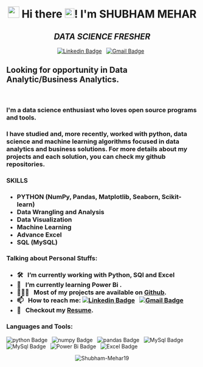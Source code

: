 <h1 align="center"><img src="https://emojis.slackmojis.com/emojis/images/1531849430/4246/blob-sunglasses.gif?1531849430" width="30"/> <align="center">  Hi there <img src="https://media.giphy.com/media/hvRJCLFzcasrR4ia7z/giphy.gif" width="25px" height="25px">! I'm SHUBHAM MEHAR</h1>


<h2 align="center"><i>DATA SCIENCE FRESHER</i></h3>


<div align="center">

[![Linkedin Badge](https://img.shields.io/badge/LinkedIn-0077B5?style=flat&logo=linkedin&logoColor=white)](https://www.linkedin.com/in/shubham-mehar-556601169/)&nbsp;&nbsp;
[![Gmail Badge](https://img.shields.io/badge/Gmail-D14836?style=flat&logo=gmail&logoColor=white&link=mailto:shubhammehar95@gmail.com)](mailto:shubhammehar95@gmail.com)&nbsp;&nbsp;

</div>

## Looking for opportunity in Data Analytic/Business Analytics.

<br>

<h3> I'm a data science enthusiast who loves open source programs and tools.
<h3>
I have studied and, more recently, worked with python, data science and machine learning algorithms focused in data analytics and business solutions. For more details about my projects and each solution, you can check my github repositories.</h3>

### SKILLS
<h3>

* **PYTHON** (NumPy, Pandas, Matplotlib, Seaborn, Scikit-learn)
* **Data Wrangling and Analysis**
* **Data Visualization**
* **Machine Learning**
* **Advance Excel**
* **SQL (MySQL)**</h3>

### Talking about Personal Stuffs:
<h3>

- 🛠 &nbsp; I’m currently working with Python, SQl and Excel 
- 🚀 &nbsp; I’m currently learning Power Bi .
- 👨🏻‍💻 &nbsp; Most of my projects are available on [Github](https://github.com/Shubham-Mehar19).
- 📫 &nbsp; How to reach me: [![Linkedin Badge](https://img.shields.io/badge/LinkedIn-0077B5?style=flat&logo=linkedin&logoColor=white)](https://www.linkedin.com/in/shubham-mehar-556601169/)&nbsp;&nbsp;
[![Gmail Badge](https://img.shields.io/badge/Gmail-D14836?style=flat&logo=gmail&logoColor=white&link=mailto:shubhammehar95@gmail.com)](mailto:shubhammehar95@gmail.com)&nbsp;&nbsp;
- 📝 &nbsp; Checkout my [Resume](https://github.com/Shubham-Mehar19/Shubham-Mehar19/blob/main/PROFILE/SHUBHAM%20MEHAR%20DS.pdf).

### Languages and Tools:
![python Badge](https://img.shields.io/badge/Python-FFD43B?style=for-the-badge&logo=python&logoColor=blue)&nbsp;&nbsp;
![numpy Badge](https://img.shields.io/badge/Numpy-777BB4?style=for-the-badge&logo=numpy&logoColor=white)&nbsp;&nbsp;
![pandas Badge](https://img.shields.io/badge/Pandas-2C2D72?style=for-the-badge&logo=pandas&logoColor=white)&nbsp;&nbsp;
![MySql Badge](https://img.shields.io/badge/MySQL-005C84?style=for-the-badge&logo=mysql&logoColor=white)&nbsp;&nbsp;
![MySql Badge](https://img.shields.io/badge/PostgreSQL-316192?style=for-the-badge&logo=postgresql&logoColor=white)&nbsp;&nbsp;
![Power Bi Badge](https://img.shields.io/badge/PowerBI-F2C811?style=for-the-badge&logo=Power%20BI&logoColor=white)&nbsp;&nbsp;
![Excel Badge](https://img.shields.io/badge/Microsoft_Excel-217346?style=for-the-badge&logo=microsoft-excel&logoColor=white)&nbsp;&nbsp;

<p align="center">
  <img
    src="https://komarev.com/ghpvc/?username=Shubham-Mehar19"
    alt="Shubham-Mehar19"
  />
</p>
